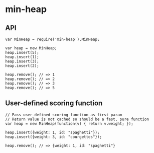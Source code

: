 # min-heap

## API

    var MinHeap = require('min-heap').MinHeap;

    var heap = new MinHeap;
    heap.insert(5);
    heap.insert(1);
    heap.insert(3);
    heap.insert(2);

    heap.remove(); // => 1
    heap.remove(); // => 2
    heap.remove(); // => 3
    heap.remove(); // => 5

## User-defined scoring function

    // Pass user-defined scoring function as first param
    // Return value is not cached so should be a fast, pure function
    var heap = new MinHeap(function(v) { return v.weight; });

    heap.insert({weight: 1, id: "spaghetti"});
    heap.insert({weight: 3, id: "courgettes"});

    heap.remove(); // => {weight: 1, id: "spaghetti"}
